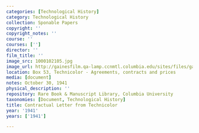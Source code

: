 ```yaml
---
categories: [Technological History]
category: Technological History
collection: Sponable Papers
copyright: ''
copyright_notes: ''
course: ''
courses: ['']
director: ''
film_title: ''
image_src: 1000102105.jpg
image_url: http://gainesfilm.qa-lamp.ccnmtl.columbia.edu/sites/files/gainesfilm/images/1000102105.jpg
location: Box 53, Technicolor - Agreements, contracts and prices
media: [document]
notes: October 30, 1941
physical_description: ''
repository: Rare Book & Manuscript Library, Columbia University
taxonomies: [Document, Technological History]
title: Contractual Letter from Technicolor
year: '1941'
years: ['1941']

---
```

